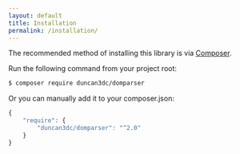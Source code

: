 ```yaml
---
layout: default
title: Installation
permalink: /installation/
---
```


The recommended method of installing this library is via [Composer](//getcomposer.org/).

Run the following command from your project root:

```bash
$ composer require duncan3dc/domparser
```


Or you can manually add it to your composer.json:

```javascript
{
    "require": {
        "duncan3dc/domparser": "^2.0"
    }
}
```
